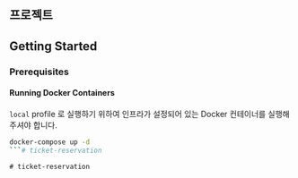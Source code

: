 ## 프로젝트

## Getting Started

### Prerequisites

#### Running Docker Containers

`local` profile 로 실행하기 위하여 인프라가 설정되어 있는 Docker 컨테이너를 실행해주셔야 합니다.

```bash
docker-compose up -d
```#   t i c k e t - r e s e r v a t i o n  
 #   t i c k e t - r e s e r v a t i o n  
 